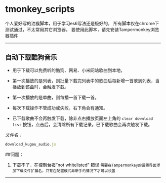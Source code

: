 # tmonkey_scripts

个人爱好写的油猴脚本，用于学习es6写法还是极好的， 所有脚本仅在chrome下测试通过，不太常用其它浏览器。
要使用此脚本，请先安装Tampermonkey浏览器插件

---------------

## 自动下载酷狗音乐

+ 用于下载可以免费听的酷狗、网易、小米网站歌曲到本地，

+ 第一次播放的是列表，则批量下载完列表中的歌曲后每新增一首歌到列表，当播放到该曲时，会触发下载。

+ 第一次播放的是单曲，则每播一首下载一首。

+ 每次下载操作不管成功或失败，右下角会有通知。

+ 已下载歌曲不会再触发下载，除非点右播放页面左上角的 `clear download list` 按钮，点击后，会清除所有下载记录，已下载歌曲会再次触发下载。

_文件名：_

```javascript
download_kugou_audio.js
```

##问题：

1. 下载不了，在控制台报“not whitelisted" 错误
`需要在Tampermonkey的设置界面添加下载文件扩展名，只有在配置模式非新手的情况下才可以设置`




---------------
